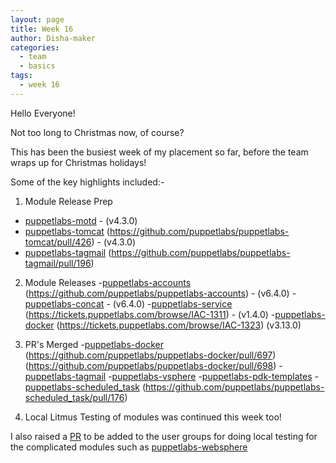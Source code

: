```yaml
---
layout: page
title: Week 16
author: Disha-maker
categories:
  - team
  - basics
tags:
  - week 16
---
```


Hello Everyone!

Not too long to Christmas now, of course?

This has been the busiest week of my placement so far, before the team wraps up for Christmas holidays!

Some of the key highlights included:-

1. Module Release Prep
  - [puppetlabs-motd](https://tickets.puppetlabs.com/browse/IAC-1308) - (v4.3.0)
  - [puppetlabs-tomcat](https://tickets.puppetlabs.com/browse/IAC-1330)
    (https://github.com/puppetlabs/puppetlabs-tomcat/pull/426) - (v4.3.0)
  - [puppetlabs-tagmail](https://tickets.puppetlabs.com/browse/IAC-1349)
    (https://github.com/puppetlabs/puppetlabs-tagmail/pull/196)

2. Module Releases
    -[puppetlabs-accounts](https://tickets.puppetlabs.com/browse/IAC-1320)
    (https://github.com/puppetlabs/puppetlabs-accounts) - (v6.4.0)
    -[puppetlabs-concat](https://tickets.puppetlabs.com/browse/IAC-1318) - (v6.4.0)
    -[puppetlabs-service](https://tickets.puppetlabs.com/browse/IAC-1310)
    (https://tickets.puppetlabs.com/browse/IAC-1311) - (v1.4.0)
    -[puppetlabs-docker](https://tickets.puppetlabs.com/browse/IAC-1322)
    (https://tickets.puppetlabs.com/browse/IAC-1323)
    (v3.13.0)

3. PR's Merged
    -[puppetlabs-docker](https://github.com/puppetlabs/puppetlabs-docker/pull/696)
    (https://github.com/puppetlabs/puppetlabs-docker/pull/697)
    (https://github.com/puppetlabs/puppetlabs-docker/pull/698)
    -[puppetlabs-tagmail](https://github.com/puppetlabs/puppetlabs-tagmail/pull/195)
    -[puppetlabs-vsphere](https://github.com/puppetlabs/puppetlabs-vsphere/pull/201)
    -[puppetlabs-pdk-templates](https://github.com/puppetlabs/pdk-templates/pull/376)
    -[puppetlabs-scheduled_task](https://github.com/puppetlabs/puppetlabs-scheduled_task/pull/172)
    (https://github.com/puppetlabs/puppetlabs-scheduled_task/pull/176)
    
 4. Local Litmus Testing of modules was continued this week too! 

I also raised a [PR](https://github.com/puppetlabs/puppetlabs-modules/pull/10183) to be added to the user groups for doing local testing for the complicated modules such as [puppetlabs-websphere](https://github.com/puppetlabs/puppetlabs-websphere_application_server)
